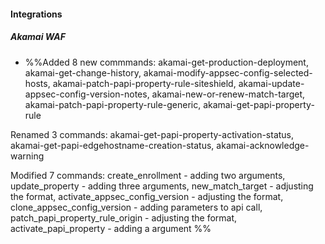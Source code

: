 
#### Integrations
##### Akamai WAF
- %%Added 8 new commmands:
akamai-get-production-deployment,
akamai-get-change-history,
akamai-modify-appsec-config-selected-hosts,
akamai-patch-papi-property-rule-siteshield,
akamai-update-appsec-config-version-notes,
akamai-new-or-renew-match-target,
akamai-patch-papi-property-rule-generic,
akamai-get-papi-property-rule
     
Renamed 3 commands:
akamai-get-papi-property-activation-status,
akamai-get-papi-edgehostname-creation-status,
akamai-acknowledge-warning

Modified 7 commands:
create_enrollment  - adding two arguments,
update_property  - adding three arguments,
new_match_target  - adjusting the format,
activate_appsec_config_version  - adjusting the format,
clone_appsec_config_version  - adding parameters to api call,
patch_papi_property_rule_origin  - adjusting the format,
activate_papi_property - adding a argument
%%
